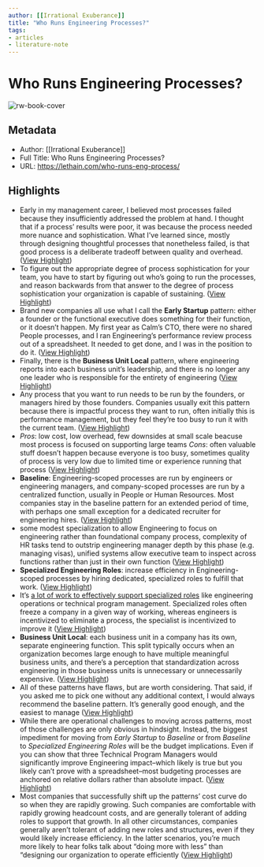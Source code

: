 ```yaml
---
author: [[Irrational Exuberance]]
title: "Who Runs Engineering Processes?"
tags: 
- articles
- literature-note
---
```

# Who Runs Engineering Processes?

![rw-book-cover](https://lethain.com/favicon.ico)

## Metadata
- Author: [[Irrational Exuberance]]
- Full Title: Who Runs Engineering Processes?
- URL: https://lethain.com/who-runs-eng-process/

## Highlights
- Early in my management career, I believed most processes failed because they insufficiently addressed the problem at hand. I thought that if a process’ results were poor, it was because the process needed more nuance and sophistication. What I’ve learned since, mostly through designing thoughtful processes that nonetheless failed, is that good process is a deliberate tradeoff between quality and overhead. ([View Highlight](https://read.readwise.io/read/01gx741h56kz41gh50gx5wqh37))
- To figure out the appropriate degree of process sophistication for your team, you have to start by figuring out who’s going to run the processes, and reason backwards from that answer to the degree of process sophistication your organization is capable of sustaining. ([View Highlight](https://read.readwise.io/read/01gx742kvtzz7dgp403ex44sh4))
- Brand new companies all use what I call the **Early Startup** pattern: either a founder or the functional executive does something for their function, or it doesn’t happen. My first year as Calm’s CTO, there were no shared People processes, and I ran Engineering’s performance review process out of a spreadsheet. It needed to get done, and I was in the position to do it. ([View Highlight](https://read.readwise.io/read/01gx7489kanfn70qzhsasp2j9m))
- Finally, there is the **Business Unit Local** pattern, where engineering reports into each business unit’s leadership, and there is no longer any one leader who is responsible for the entirety of engineering ([View Highlight](https://read.readwise.io/read/01gx74ddag3na85gwasy9z2b2k))
- Any process that you want to run needs to be run by the founders, or managers hired by those founders.
  Companies usually exit this pattern because there is impactful process they want to run, often initially this is performance management, but they feel they’re too busy to run it with the current team. ([View Highlight](https://read.readwise.io/read/01gx74eqag0vxkj9hjfe72y5x7))
- *Pros*: low cost, low overhead, few downsides at small scale beacuse most process is focused on supporting large teams
  *Cons*: often valuable stuff doesn’t happen because everyone is too busy, sometimes quality of process is very low due to limited time or experience running that process ([View Highlight](https://read.readwise.io/read/01gx74f3pcjhmr3ftmvsyhq32h))
- **Baseline**: Engineering-scoped processes are run by engineers or engineering managers, and company-scoped processes are run by a centralized function, usually in People or Human Resources. Most companies stay in the baseline pattern for an extended period of time, with perhaps one small exception for a dedicated recruiter for engineering hires. ([View Highlight](https://read.readwise.io/read/01gx74fyk1fknm79rddbg4g00p))
- some modest specialization to allow Engineering to focus on engineering rather than foundational company process, complexity of HR tasks tend to outstrip engineering manager depth by this phase (e.g. managing visas), unified systems allow executive team to inspect across functions rather than just in their own function ([View Highlight](https://read.readwise.io/read/01gx74gyq2nc511eetsd7am4pk))
- **Specialized Engineering Roles**: increase efficiency in Engineering-scoped processes by hiring dedicated, specialized roles to fulfill that work. ([View Highlight](https://read.readwise.io/read/01gx74p87919bz515hmev63k63))
- It’s [a lot of work to effectively support specialized roles](https://lethain.com/specialized-roles/) like engineering operations or technical program management. Specialized roles often freeze a company in a given way of working, whereas engineers is incentivized to eliminate a process, the specialist is incentivized to improve it ([View Highlight](https://read.readwise.io/read/01gx74jf81wnjpy4p4epjaj1mg))
- **Business Unit Local**: each business unit in a company has its own, separate engineering function. This split typically occurs when an organization becomes large enough to have multiple meaningful business units, and there’s a perception that standardization across engineering in those business units is unnecessary or unnecessarily expensive. ([View Highlight](https://read.readwise.io/read/01gx74mtfkzkpgmydsn2ejkjae))
- All of these patterns have flaws, but are worth considering. That said, if you asked me to pick one without any additional context, I would always recommend the baseline pattern. It’s generally good enough, and the easiest to manage ([View Highlight](https://read.readwise.io/read/01gx74nrfgta5zx0qmrpkg9fqt))
- While there are operational challenges to moving across patterns, most of those challenges are only obvious in hindsight. Instead, the biggest impediment for moving from *Early Startup* to *Baseline* or from *Baseline* to *Specialized Engineering Roles* will be the budget implications. Even if you can show that three Technical Program Managers would significantly improve Engineering impact–which likely is true but you likely can’t prove with a spreadsheet–most budgeting processes are anchored on relative dollars rather than absolute impact. ([View Highlight](https://read.readwise.io/read/01gx74sb1b182a7zr596badkmv))
- Most companies that successfully shift up the patterns’ cost curve do so when they are rapidly growing. Such companies are comfortable with rapidly growing headcount costs, and are generally tolerant of adding roles to support that growth. In all other circumstances, companies generally aren’t tolerant of adding new roles and structures, even if they would likely increase efficiency. In the latter scenarios, you’re much more likely to hear folks talk about “doing more with less” than “designing our organization to operate efficiently ([View Highlight](https://read.readwise.io/read/01gx74vj7fk3ka4x675ttgc21k))
